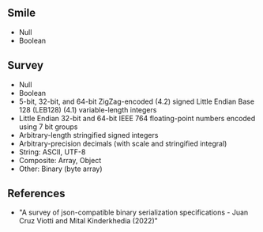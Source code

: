 ## Smile

* Null
* Boolean

## Survey

* Null
* Boolean
* 5-bit, 32-bit, and 64-bit ZigZag-encoded (4.2) signed Little Endian Base 128 (LEB128) (4.1) variable-length integers
* Little Endian 32-bit and 64-bit IEEE 764 floating-point numbers encoded using 7 bit groups
* Arbitrary-length stringified signed integers
* Arbitrary-precision decimals (with scale and stringified integral)
* String: ASCII, UTF-8
* Composite: Array, Object
* Other: Binary (byte array)

## References

* "A survey of json-compatible binary serialization specifications - Juan Cruz Viotti and Mital Kinderkhedia (2022)"